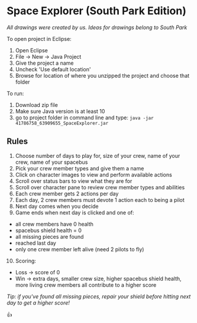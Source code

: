 # Space Explorer (South Park Edition)
*All drawings were created by us. Ideas for drawings belong to South Park*

To open project in Eclipse:
  1. Open Eclipse
  2. File -> New -> Java Project
  3. Give the project a name 
  4. Uncheck 'Use default location'
  4. Browse for location of where you unzipped the project and choose that folder

To run: 
  1. Download zip file
  2. Make sure Java version is at least 10
  3. go to project folder in command line and type: `java -jar 41786758_63909655_SpaceExplorer.jar`

## Rules
1. Choose number of days to play for, size of your crew, name of your crew, name of your spacebus
2. Pick your crew member types and give them a name
3. Click on character images to view and perform available actions
4. Scroll over status bars to view what they are for
5. Scroll over character pane to review crew member types and abilities
6. Each crew member gets 2 actions per day
7. Each day, 2 crew members must devote 1 action each to being a pilot
8. Next day comes when you decide
9. Game ends when next day is clicked and one of:
- all crew members have 0 health
- spacebus shield health = 0
- all missing pieces are found
- reached last day 
- only one crew member left alive (need 2 pilots to fly)
10. Scoring:
- Loss -> score of 0
- Win -> extra days, smaller crew size, higher spacebus shield health, more living crew members all contribute to a higher score

*Tip: if you've found all missing pieces, repair your shield before hitting next day to get a higher score!*

:+1:
